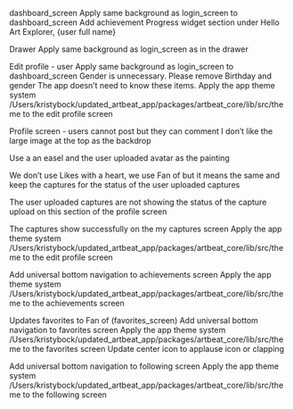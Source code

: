 dashboard_screen
Apply same background as login_screen to dashboard_screen
Add achievement Progress widget section under 
Hello Art Explorer, {user full name}

Drawer
Apply same background as login_screen as in the drawer

Edit profile - user
Apply same background as login_screen to dashboard_screen
Gender is unnecessary. Please remove Birthday and gender
The app doesn’t need to know these items.
Apply the app theme system /Users/kristybock/updated_artbeat_app/packages/artbeat_core/lib/src/theme to the edit profile screen

Profile screen - users cannot post but they can comment
I don’t like the large image at the top as the backdrop

Use a an easel  and the user uploaded avatar as the painting

We don’t use Likes with a heart, we use Fan of  but it means the same and keep the captures for the  status of the user uploaded captures

The user uploaded captures are not showing the status of the capture upload on this section of the profile screen

The captures show successfully on the my captures screen
Apply the app theme system /Users/kristybock/updated_artbeat_app/packages/artbeat_core/lib/src/theme to the edit profile screen

Add universal bottom navigation to achievements screen
Apply the app theme system /Users/kristybock/updated_artbeat_app/packages/artbeat_core/lib/src/theme to the achievements screen

Updates favorites to Fan of (favorites_screen)
Add universal bottom navigation to favorites screen
Apply the app theme system /Users/kristybock/updated_artbeat_app/packages/artbeat_core/lib/src/theme to the favorites screen
Update center icon to applause icon or clapping


Add universal bottom navigation to following screen
Apply the app theme system /Users/kristybock/updated_artbeat_app/packages/artbeat_core/lib/src/theme to the following screen
